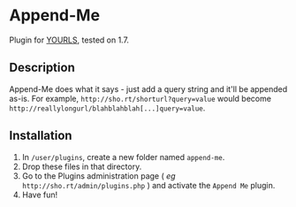 Append-Me
====================

Plugin for [YOURLS](http://yourls.org), tested on 1.7. 

Description
-----------
Append-Me does what it says - just add a query string and it'll be appended as-is.  For example, `http://sho.rt/shorturl?query=value` would become
`http://reallylongurl/blahblahblah[...]query=value`.

Installation
------------
1. In `/user/plugins`, create a new folder named `append-me`.
2. Drop these files in that directory.
3. Go to the Plugins administration page ( *eg* `http://sho.rt/admin/plugins.php` ) and activate the `Append Me` plugin.
4. Have fun!
